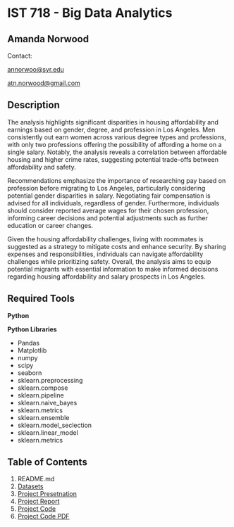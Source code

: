 # IST 718 - Big Data Analytics

## Amanda Norwood
Contact:

annorwoo@syr.edu

atn.norwood@gmail.com

## Description

The analysis highlights significant disparities in housing affordability and earnings based on gender, degree, and profession in Los Angeles. Men consistently out earn women across various degree types and professions, with only two professions offering the possibility of affording a home on a single salary. Notably, the analysis reveals a correlation between affordable housing and higher crime rates, suggesting potential trade-offs between affordability and safety.

Recommendations emphasize the importance of researching pay based on profession before migrating to Los Angeles, particularly considering potential gender disparities in salary. Negotiating fair compensation is advised for all individuals, regardless of gender. Furthermore, individuals should consider reported average wages for their chosen profession, informing career decisions and potential adjustments such as further education or career changes.

Given the housing affordability challenges, living with roommates is suggested as a strategy to mitigate costs and enhance security. By sharing expenses and responsibilities, individuals can navigate affordability challenges while prioritizing safety. Overall, the analysis aims to equip potential migrants with essential information to make informed decisions regarding housing affordability and salary prospects in Los Angeles.

## Required Tools

**Python**

**Python Libraries**
- Pandas
- Matplotlib
- numpy
- scipy
- seaborn
- sklearn.preprocessing
- sklearn.compose
- sklearn.pipeline
- sklearn.naive_bayes
- sklearn.metrics
- sklearn.ensemble
- sklearn.model_seclection
- sklearn.linear_model
- sklearn.metrics
  


## Table of Contents

1. README.md
2. [Datasets]()
3. [Project Presetnation]()
4. [Project Report]()
5. [Project Code]()
6. [Project Code PDF]()
